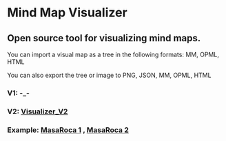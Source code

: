 # Mind Map Visualizer

## Open source tool for visualizing mind maps.
You can import a visual map as a tree in the following formats: MM, OPML, HTML

You can also export the tree or image to PNG, JSON, MM, OPML, HTML

### V1: -_-
### V2: [Visualizer_V2](https://mrpolevka.github.io/MindMap_Visualizer/V2/)

### Example: [MasaRoca 1](https://mrpolevka.github.io/MindMap_Visualizer/MasaRoca%20Corto/) , [MasaRoca 2](https://mrpolevka.github.io/MindMap_Visualizer/MasaRoca%20Largo/)



